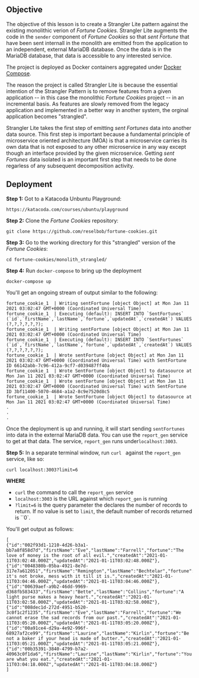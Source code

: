 ## Objective
The objective of this lesson is to create a Strangler Lite pattern against the existing monolithic verion of *Fortune Cookies*. Strangler Lite augments the code in the `sender` component of *Fortune Cookies* so that *sent Fortune* that have been sent internall in the monolith are emitted from the application to an independent, external MariaDB database. Once the data is in the MariaDB database, that data is accessible to any interested service.

The project is deployed as Docker containers aggregated under [Docker Compose](https://docs.docker.com/compose/).

The reason the project is called Strangler Lite is because the essential intention of the Strangler Pattern is to remove features from a given application -- in this case the monolithic *Fortune Cookies* project -- in an incremental basis. As features are slowly removed from the legacy application and implemented in a better way in another system, the orginal application becomes "strangled".

Strangler Lite takes the first step of emitting *sent Fortunes* data into another data source. This first step is important because a fundamental principle of microservice oriented architecture (MOA) is that a microservice carries its own data that is not exposed to any other microservice in any way except though an interface provided by the given microservice. Getting *sent Fortunes* data isolated is an important first step that needs to be done regarless of any subsequent decomposition activity. 


## Deployment

**Step 1:** Got to a Katacoda Unbuntu Playground:

`https://katacoda.com/courses/ubuntu/playground`

**Step 2:** Clone the *Fortune Cookies* repository:

`git clone https://github.com/reselbob/fortune-cookies.git`

**Step 3:** Go to the working directory for this "strangled" version of the *Fortune Cookies*:

`cd fortune-cookies/monolith_strangled/`

**Step 4:** Run `docker-compose` to bring up the deployment

`docker-compose up`

You'll get an ongoing stream of output similar to the following:

```
fortune_cookie_1  | Writing sentFortune [object Object] at Mon Jan 11 2021 03:02:47 GMT+0000 (Coordinated Universal Time)
fortune_cookie_1  | Executing (default): INSERT INTO `SentFortunes` (`id`,`firstName`,`lastName`,`fortune`,`updatedAt`,`createdAt`) VALUES (?,?,?,?,?,?);
fortune_cookie_1  | Writing sentFortune [object Object] at Mon Jan 11 2021 03:02:47 GMT+0000 (Coordinated Universal Time)
fortune_cookie_1  | Executing (default): INSERT INTO `SentFortunes` (`id`,`firstName`,`lastName`,`fortune`,`updatedAt`,`createdAt`) VALUES (?,?,?,?,?,?);
fortune_cookie_1  | Wrote sentFortune [object Object] at Mon Jan 11 2021 03:02:47 GMT+0000 (Coordinated Universal Time) with SentFortune ID 66142abb-7c96-412a-9cf7-d039487ff40a
fortune_cookie_1  | Wrote SentFortune [object Object] to datasource at Mon Jan 11 2021 03:02:47 GMT+0000 (Coordinated Universal Time)
fortune_cookie_1  | Wrote sentFortune [object Object] at Mon Jan 11 2021 03:02:47 GMT+0000 (Coordinated Universal Time) with SentFortune ID 3bf11400-5070-4684-a1a2-8c9e7520d8c5
fortune_cookie_1  | Wrote SentFortune [object Object] to datasource at Mon Jan 11 2021 03:02:47 GMT+0000 (Coordinated Universal Time)
.
.
.
```

Once the deployment is up and running, it will start sending `sentFortunes` into data in the external MariaDB data. You can use the `report_gen` service to get at that data. The service, `report_gen` runs under`localhost:3003`.

**Step 5:** In a separate terminal window, run `curl ` against the `report_gen` service, like so:

`curl localhost:3003?limit=6`

**WHERE**

* `curl` the command to call the `report_gen` service
* `localhost:3003` is the URL against which `report_gen` is running
* `?limit=6` is the query parameter the declares the number of records to return. If no value is set to `limit`, the default number of records returned is ``0`.

You'll get output as follows:

```
[
{"id":"002f93d1-1210-4d26-b3a1-bb7a8f858d7d","firstName":"Eve","lastName":"Farrell","fortune":"The love of money is the root of all evil.","createdAt":"2021-01-11T03:02:48.000Z","updatedAt":"2021-01-11T03:02:48.000Z"},
{"id":"0048380b-05ba-4921-8e7d-317e7a612051","firstName":"Remington","lastName":"Bechtelar","fortune":"If it's not broke, mess with it till it is.","createdAt":"2021-01-11T03:04:46.000Z","updatedAt":"2021-01-11T03:04:46.000Z"},
{"id":"00639aef-a9b2-46dd-9969-d368fb583433","firstName":"Bette","lastName":"Collins","fortune":"A light purse makes a heavy heart.","createdAt":"2021-01-11T03:02:58.000Z","updatedAt":"2021-01-11T03:02:58.000Z"},
{"id":"008dec1d-272d-4951-b520-3c0f1c2f1235","firstName":"Eve","lastName":"Farrell","fortune":"We cannot erase the sad records from our past.","createdAt":"2021-01-11T03:05:20.000Z","updatedAt":"2021-01-11T03:05:20.000Z"},
{"id":"00a91ce4-d29a-4e92-996f-68927af2ce99","firstName":"Laurine","lastName":"Kirlin","fortune":"Be not a baker if your head is made of butter.","createdAt":"2021-01-11T03:05:21.000Z","updatedAt":"2021-01-11T03:05:21.000Z"},
{"id":"00b35391-3840-4799-b7a2-40963c0f1da6","firstName":"Laurine","lastName":"Kirlin","fortune":"You are what you eat.","createdAt":"2021-01-11T03:04:18.000Z","updatedAt":"2021-01-11T03:04:18.000Z"}
]

```
